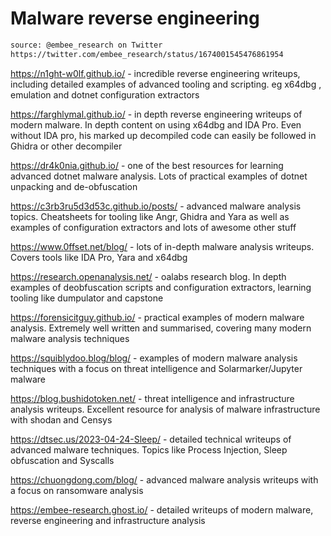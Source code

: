 # Malware reverse engineering

```bash 
source: @embee_research on Twitter
https://twitter.com/embee_research/status/1674001545476861954
```

https://n1ght-w0lf.github.io/ - incredible reverse engineering writeups, including detailed examples of advanced tooling and scripting. eg x64dbg , emulation and dotnet configuration extractors

https://farghlymal.github.io/ - in depth reverse engineering writeups of modern malware. In depth content on using x64dbg and IDA Pro. Even without IDA pro, his marked up decompiled code can easily be followed in Ghidra or other decompiler

https://dr4k0nia.github.io/ - one of the best resources for learning advanced dotnet malware analysis. Lots of practical examples of dotnet unpacking and de-obfuscation

https://c3rb3ru5d3d53c.github.io/posts/ - advanced malware analysis topics. Cheatsheets for tooling like Angr, Ghidra and Yara as well as examples of configuration extractors and lots of awesome other stuff

https://www.0ffset.net/blog/ - lots of in-depth malware analysis writeups. Covers tools like IDA Pro, Yara and x64dbg

https://research.openanalysis.net/ - oalabs research blog. In depth examples of deobfuscation scripts and configuration extractors, learning tooling like dumpulator and capstone

https://forensicitguy.github.io/ -  practical examples of modern malware analysis. Extremely well written and summarised, covering many modern malware analysis techniques

https://squiblydoo.blog/blog/ - examples of modern malware analysis techniques with a focus on threat intelligence and Solarmarker/Jupyter malware

https://blog.bushidotoken.net/ - threat intelligence and infrastructure analysis writeups. Excellent resource for analysis of malware infrastructure with shodan and Censys 

https://dtsec.us/2023-04-24-Sleep/ - detailed technical writeups of advanced malware techniques. Topics like Process Injection, Sleep obfuscation and Syscalls

https://chuongdong.com/blog/ - advanced malware analysis writeups with a focus on ransomware analysis

https://embee-research.ghost.io/ - detailed writeups of modern malware, reverse engineering and infrastructure analysis

